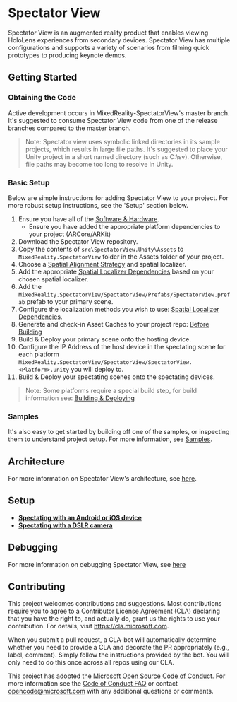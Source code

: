 # Spectator View

Spectator View is an augmented reality product that enables viewing HoloLens experiences from secondary devices. Spectator View has multiple configurations and supports a variety of scenarios from filming quick prototypes to producing keynote demos.

## Getting Started

### Obtaining the Code

Active development occurs in MixedReality-SpectatorView's master branch. It's suggested to consume Spectator View code from one of the release branches compared to the master branch.

>Note: Spectator view uses symbolic linked directories in its sample projects, which results in large file paths. It's suggested to place your Unity project in a short named directory (such as C:\sv). Otherwise, file paths may become too long to resolve in Unity.

### Basic Setup

Below are simple instructions for adding Spectator View to your project. For more robust setup instructions, see the 'Setup' section below.

1. Ensure you have all of the [Software & Hardware](doc/SpectatorView.Setup.md##Software%20%26%20Hardware%20Requirements).
    - Ensure you have added the appropriate platform dependencies to your project (ARCore/ARKit)
2. Download the Spectator View repository.
3. Copy the contents of `src\SpectatorView.Unity\Assets` to `MixedReality.SpectatorView` folder in the Assets folder of your project.
4. Choose a [Spatial Alignment Strategy](src/SpectatorView.Unity/Assets/SpatialAlignment/README.md) and spatial localizer.
5. Add the appropriate [Spatial Localizer Dependencies](doc/SpectatorView.Setup.md##Spatial%20Localizer%20Dependencies) based on your chosen spatial localizer.
6. Add the `MixedReality.SpectatorView/SpectatorView/Prefabs/SpectatorView.prefab` prefab to your primary scene.
7. Configure the localization methods you wish to use: [Spatial Localizer Dependencies](doc/SpectatorView.Setup.md##Spatial%20Localizer%20Dependencies).
8. Generate and check-in Asset Caches to your project repo: [Before Building](doc/SpectatorView.Setup.md###Before%20Building)
9. Build & Deploy your primary scene onto the hosting device.
10. Configure the IP Address of the host device in the spectating scene for each platform `MixedReality.SpectatorView/SpectatorView/SpectatorView.<Platform>.unity` you will deploy to.
11. Build & Deploy your spectating scenes onto the spectating devices.

> Note: Some platforms require a special build step, for build information see: [Building & Deploying](doc/SpectatorView.Setup.md###Building%20%26%20Deploying)

### Samples

It's also easy to get started by building off one of the samples, or inspecting them to understand project setup. For more information, see [Samples](samples/README.md).

## Architecture

For more information on Spectator View's architecture, see [here](doc/SpectatorView.Architecture.md).

## Setup

* [**Spectating with an Android or iOS device**](doc/SpectatorView.Setup.md)
* [**Spectating with a DSLR camera**](doc/SpectatorView.Setup.DSLR.md)

## Debugging

For more information on debugging Spectator View, see [here](doc/SpectatorView.Debugging.md)

## Contributing

This project welcomes contributions and suggestions.  Most contributions require you to agree to a
Contributor License Agreement (CLA) declaring that you have the right to, and actually do, grant us
the rights to use your contribution. For details, visit <https://cla.microsoft.com>.

When you submit a pull request, a CLA-bot will automatically determine whether you need to provide
a CLA and decorate the PR appropriately (e.g., label, comment). Simply follow the instructions
provided by the bot. You will only need to do this once across all repos using our CLA.

This project has adopted the [Microsoft Open Source Code of Conduct](https://opensource.microsoft.com/codeofconduct/).
For more information see the [Code of Conduct FAQ](https://opensource.microsoft.com/codeofconduct/faq/) or
contact [opencode@microsoft.com](mailto:opencode@microsoft.com) with any additional questions or comments.
